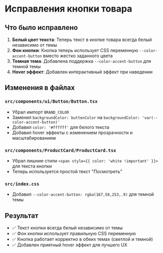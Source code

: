 # Исправления кнопки товара

## Что было исправлено

1. **Белый цвет текста**: Теперь текст в кнопке товара всегда белый независимо от темы
2. **Фон кнопки**: Кнопка теперь использует CSS переменную `--color-accent-button` вместо жестко заданного цвета
3. **Темная тема**: Добавлена поддержка `--color-accent-button` для темной темы
4. **Hover эффект**: Добавлен интерактивный эффект при наведении

## Изменения в файлах

### `src/components/ui/Button/Button.tsx`
- Убрал импорт `BRAND_COLOR`
- Заменил `backgroundColor: buttonColor` на `backgroundColor: 'var(--color-accent-button)'`
- Добавил `color: '#ffffff'` для белого текста
- Добавил hover эффекты с изменением прозрачности и масштабированием

### `src/components/ProductCard/ProductCard.tsx`
- Убрал лишние стили `<span style={{ color: 'white !important' }}>` для текста кнопки
- Теперь используется простой текст "Посмотреть"

### `src/index.css`
- Добавил `--color-accent-button: rgba(167,58,253,.9)` для темной темы

## Результат

- ✅ Текст кнопки всегда белый независимо от темы
- ✅ Фон кнопки использует правильную CSS переменную
- ✅ Кнопка работает корректно в обеих темах (светлой и темной)
- ✅ Добавлен приятный hover эффект для лучшего UX
